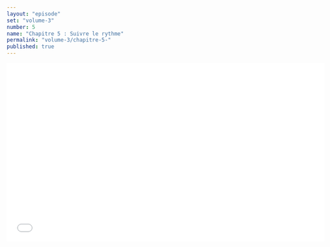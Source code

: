 ```yaml
---
layout: "episode"
set: "volume-3"
number: 5
name: "Chapitre 5 : Suivre le rythme"
permalink: "volume-3/chapitre-5-"
published: true
---
```

<iframe width="720" height="405" src="//rutube.ru/play/embed/8198926" frameborder="0" webkitAllowFullScreen mozallowfullscreen allowfullscreen></iframe>
